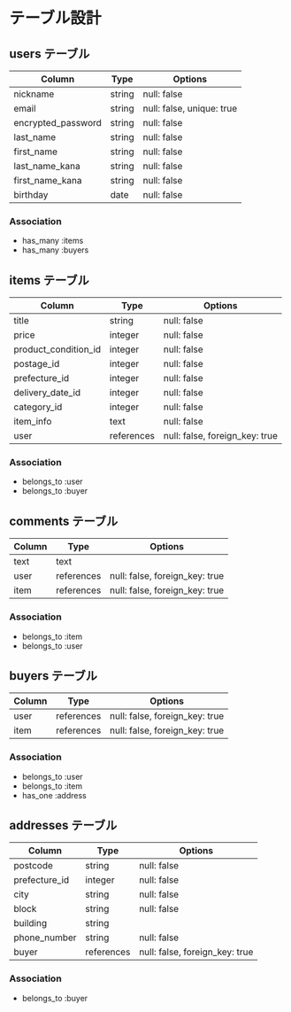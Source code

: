 
# テーブル設計

## users テーブル

| Column                        | Type   | Options                   |
| ----------------------------- | ------ | ------------------------- |
| nickname                      | string | null: false               |
| email                         | string | null: false, unique: true |
| encrypted_password            | string | null: false               |
| last_name                     | string | null: false               |
| first_name                    | string | null: false               |
| last_name_kana                | string | null: false               |
| first_name_kana               | string | null: false               |
| birthday                      | date   | null: false               |


### Association

- has_many :items
- has_many :buyers

## items テーブル

| Column                          | Type       | Options                        |
| ------------------------------- | ---------- | ------------------------------ |
| title                           | string     | null: false                    |
| price                           | integer    | null: false                    |
| product_condition_id            | integer    | null: false                    |
| postage_id                      | integer    | null: false                    |
| prefecture_id                   | integer    | null: false                    |
| delivery_date_id                | integer    | null: false                    |
| category_id                     | integer    | null: false                    |
| item_info                       | text    | null: false                    |
| user                            | references | null: false, foreign_key: true |

### Association

- belongs_to :user
- belongs_to :buyer 

## comments テーブル

| Column                  | Type       | Options                        |
| ----------------------- | ---------- | ------------------------------ |
| text                    | text       |                                |
| user                    | references | null: false, foreign_key: true |
| item                    | references | null: false, foreign_key: true |

### Association

- belongs_to :item
- belongs_to :user


## buyers テーブル

| Column             | Type       | Options                        |
| ------------------ | ---------- | ------------------------------ |
| user               | references | null: false, foreign_key: true |
| item               | references | null: false, foreign_key: true |

### Association

- belongs_to :user
- belongs_to :item
- has_one :address

## addresses テーブル

| Column             | Type       | Options                        |
| ------------------ | ---------- | ------------------------------ |
| postcode           | string     | null: false                    |
| prefecture_id      | integer    | null: false                    |
| city               | string     | null: false                    |
| block              | string     | null: false                    |
| building           | string     |                                |
| phone_number       | string     | null: false                    |
| buyer              | references | null: false, foreign_key: true |

### Association

- belongs_to :buyer

